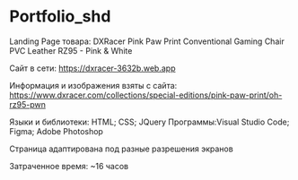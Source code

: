 # Portfolio_shd

Landing Page товара:
DXRacer Pink Paw Print Conventional Gaming Chair PVC Leather RZ95 - Pink & White

Сайт  в сети: https://dxracer-3632b.web.app

Информация и изображения взяты с сайта:
https://www.dxracer.com/collections/special-editions/pink-paw-print/oh-rz95-pwn

Языки и библиотеки: HTML; CSS; JQuery 
Программы:Visual Studio Code; Figma; Adobe Photoshop

Страница адаптирована под разные разрешения экранов

Затраченное время: ~16 часов

